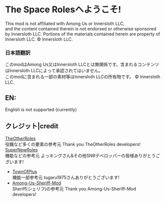 # The Space Rolesへようこそ!
This mod is not affiliated with Among Us or Innersloth LLC,  
and the content contained therein is not endorsed or otherwise sponsored by Innersloth LLC. Portions of the materials contained herein are property of Innersloth LLC. © Innersloth LLC.
### 日本語翻訳
このmodはAmong Us又はInnersloth LLCとは無関係です。含まれるコンテンツはInnersloth LLCによって承認されてはいません。  
このmodに含まれる一部の素材等はInnersloth LLCの所有物です。 © Innersloth LLC.  
## EN:
English is not supported (currently)  
## クレジット|credit
  [TheOtherRoles]([https://github.com/TheOtherRolesAU/TheOtherRoles])<br>
  役職など多くの要素の参考元
  Thank you TheOtherRoles developers!
  [SuperNewRoles]([https://github.com/SuperNewRoles/SuperNewRoles])<br>
  機能などの参考元
  よっキングさん&その他SNRデベロッパーの皆様ありがとうございます!
- [TownOfPlus]([https://github.com/tugaru1975/TownOfPlus])<br>
  機能一部参考元
  tugaru1975さんありがとうございます!
- [Among-Us-Sheriff-Mod]([https://github.com/Woodi-dev/Among-Us-Sheriff-Mod])<br>
  Sheriff(シェリフ)の参考元
  Thank you Among-Us-Sheriff-Mod developers!  
